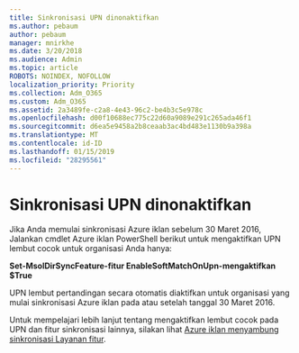 ```yaml
---
title: Sinkronisasi UPN dinonaktifkan
ms.author: pebaum
author: pebaum
manager: mnirkhe
ms.date: 3/20/2018
ms.audience: Admin
ms.topic: article
ROBOTS: NOINDEX, NOFOLLOW
localization_priority: Priority
ms.collection: Adm_O365
ms.custom: Adm_O365
ms.assetid: 2a3489fe-c2a8-4e43-96c2-be4b3c5e978c
ms.openlocfilehash: d00f10688ec775c22d60a9089e291c265ada46f1
ms.sourcegitcommit: d6ea5e9458a2b8ceaab3ac4bd483e1130b9a398a
ms.translationtype: MT
ms.contentlocale: id-ID
ms.lasthandoff: 01/15/2019
ms.locfileid: "28295561"
---
```

# <a name="upn-sync-disabled"></a>Sinkronisasi UPN dinonaktifkan

Jika Anda memulai sinkronisasi Azure iklan sebelum 30 Maret 2016, Jalankan cmdlet Azure iklan PowerShell berikut untuk mengaktifkan UPN lembut cocok untuk organisasi Anda hanya:
  
 **Set-MsolDirSyncFeature-fitur EnableSoftMatchOnUpn-mengaktifkan $True**
  
UPN lembut pertandingan secara otomatis diaktifkan untuk organisasi yang mulai sinkronisasi Azure iklan pada atau setelah tanggal 30 Maret 2016.
  
Untuk mempelajari lebih lanjut tentang mengaktifkan lembut cocok pada UPN dan fitur sinkronisasi lainnya, silakan lihat [Azure iklan menyambung sinkronisasi Layanan fitur](https://docs.microsoft.com/en-us/azure/active-directory/connect/active-directory-aadconnectsyncservice-features).
  

